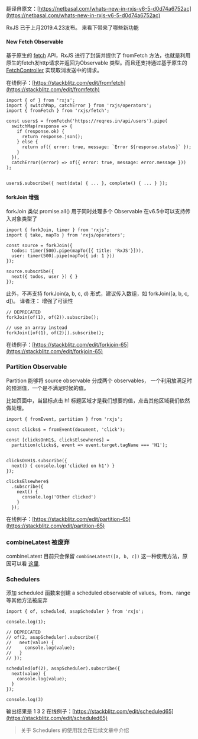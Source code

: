 翻译自原文：[https://netbasal.com/whats-new-in-rxjs-v6-5-d0d74a6752ac](https://netbasal.com/whats-new-in-rxjs-v6-5-d0d74a6752ac)


RxJS 已于上月2019.4.23发布。
来看下带来了哪些新功能

#### New Fetch Observable
基于原生的 [fetch](https://developer.mozilla.org/en-US/docs/Web/API/Fetch_API) API，RxJS 进行了封装并提供了 fromFetch 方法，也就是利用原生的fetch发http请求并返回为Observable 类型。而且还支持通过基于原生的[FetchController](https://developer.mozilla.org/zh-CN/docs/Web/API/FetchController) 实现取消发送中的请求。

在线例子：[https://stackblitz.com/edit/fromfetch](https://stackblitz.com/edit/fromfetch)


```
import { of } from 'rxjs';
import { switchMap, catchError } from 'rxjs/operators';
import { fromFetch } from 'rxjs/fetch';

const users$ = fromFetch('https://reqres.in/api/users').pipe(
  switchMap(response => {
    if (response.ok) {
      return response.json();
    } else {
      return of({ error: true, message: `Error ${response.status}` });
    }
  }),
  catchError((error) => of({ error: true, message: error.message }))
);


users$.subscribe({ next(data) { ... }, complete() { ... } });
```
#### forkJoin 增强

forkJoin 类似 promise.all() 用于同时处理多个 Observable
在v6.5中可以支持传入对象类型了
```
import { forkJoin, timer } from 'rxjs';
import { take, mapTo } from 'rxjs/operators';

const source = forkJoin({
  todos: timer(500).pipe(mapTo([{ title: 'RxJS'}])),
  user: timer(500).pipe(mapTo({ id: 1 }))
});

source.subscribe({
  next({ todos, user }) { }
});
```

此外，不再支持 forkJoin(a, b, c, d) 形式，建议传入数组，如 forkJoin([a, b, c, d])。
译者注： 增强了可读性
```
// DEPRECATED 
forkJoin(of(1), of(2)).subscribe();

// use an array instead
forkJoin([of(1), of(2)]).subscribe();
```
在线例子：[https://stackblitz.com/edit/forkjoin-65](https://stackblitz.com/edit/forkjoin-65)

### Partition Observable

Partition 能够将 source observable 分成两个 observables， 一个利用放满足时的预测值，一个是不满足时候的值。

比如页面中，当鼠标点击 h1 标题区域才是我们想要的值，点击其他区域我们依然做处理。

```
import { fromEvent, partition } from 'rxjs';

const clicks$ = fromEvent(document, 'click');

const [clicksOnH1$, clicksElsewhere$] =
  partition(clicks$, event => event.target.tagName === 'H1');


clicksOnH1$.subscribe({
  next() { console.log('clicked on h1') }
});

clicksElsewhere$
  .subscribe({
    next() {
      console.log('Other clicked')
    }
  });
```
在线例子：[https://stackblitz.com/edit/partition-65](https://stackblitz.com/edit/partition-65)

### combineLatest 被废弃
combineLatest 目前只会保留 `combineLatest([a, b, c])` 这一种使用方法，原因可以看 [这里](https://github.com/reactivex/rxjs/commit/6661c79).

### Schedulers

添加 scheduled 函数来创建 a scheduled observable of values。from、range等其他方法被废弃

```
import { of, scheduled, asapScheduler } from 'rxjs';

console.log(1);

// DEPRECATED
// of(2, asapScheduler).subscribe({
//   next(value) {
//     console.log(value);
//   }
// });

scheduled(of(2), asapScheduler).subscribe({
  next(value) {
    console.log(value);
  }
});

console.log(3)
```
输出结果是 1 3 2
在线例子：[https://stackblitz.com/edit/scheduled65](https://stackblitz.com/edit/scheduled65)

> 关于 Schedulers 的使用我会在后续文章中介绍
